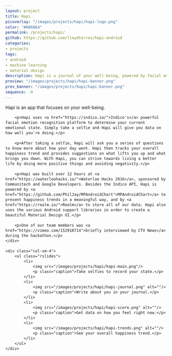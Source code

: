 ```yaml
---
layout: project
title: Hapi
picoverlay: "/images/projects/hapi/hapi-logo.png"
color: "#006064"
permalink: /projects/hapi/
github: https://github.com/lloydtorres/hapi-android
categories:
- projects
tags:
- android
- machine learning
- material design
description: Hapi is a journal of your well-being, powered by facial emotion recognition. Built at Waterloo Hacks 2016.
preview: "/images/projects/hapi/hapi-banner.png"
prev_banner: "/images/projects/hapi/hapi-banner.png"
sequence: -9
---
```


<div class="row">
    <div class="col-sm-8">
        <p class="featuretext-md">Hapi is an app that focuses on your well-being.</p>

        <p>Hapi uses <a href="https://indico.io/">Indico's</a> powerful facial emotion recognition platform to determine your current emotional state. Simply take a selfie and Hapi will give you data on how well you're doing.</p>

        <p>After taking a selfie, Hapi will ask you a series of questions to know more about how your day went. Hapi then tracks your overall happiness trend and provides suggestions on what lifts you up and what brings you down. With Hapi, you can strive towards living a better life by doing more positive things and avoiding negativity.</p>

        <p>Hapi was built over 12 hours at <a href="https://waterloohacks.io/">Waterloo Hacks 2016</a>, sponsored by Communitech and Google Developers. Besides the Indico API, Hapi is powered by <a href="https://github.com/PhilJay/MPAndroidChart">MPAndroidChart</a> to present happiness trends in a meaningful way, and by <a href="https://realm.io/">Realm</a> to store all of our data. Hapi also uses the various Android support libraries in order to create a beautiful Material Design UI.</p>

        <p>One of our team members was <a href="https://vimeo.com/152918714">briefly interviewed by CTV News</a> during the hackathon.</p>
    </div>

    <div class="col-sm-4">
        <ul class="rslides">
            <li>
                <img src="/images/projects/hapi/hapi-main.png"/>
                <p class="caption">Take selfies to record your state.</p>
            </li>
            <li>
                <img src="/images/projects/hapi/hapi-journal.png" alt=""/>
                <p class="caption">Write about you in your journal.</p>
            </li>
            <li>
                <img src="/images/projects/hapi/hapi-score.png" alt=""/>
                <p class="caption">Get data on how you feel right now.</p>
            </li>
            <li>
                <img src="/images/projects/hapi/hapi-trends.png" alt=""/>
                <p class="caption">See your overall happiness trend.</p>
            </li>
        </ul>
    </div>
</div>

<script>
$(function() {
    $(".rslides").responsiveSlides({timeout: 3500, maxwidth:200});
});
</script>
